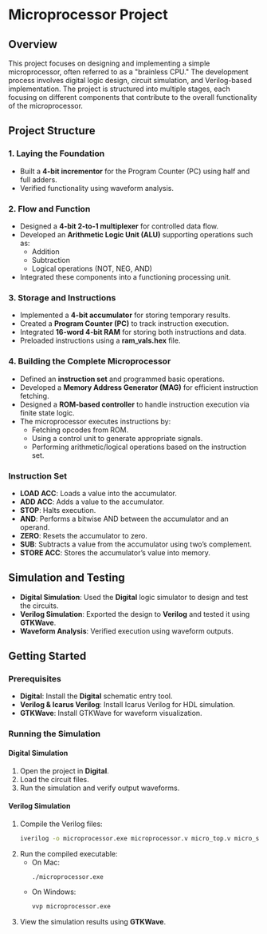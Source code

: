# Microprocessor Project

## Overview
This project focuses on designing and implementing a simple microprocessor, often referred to as a "brainless CPU." The development process involves digital logic design, circuit simulation, and Verilog-based implementation. The project is structured into multiple stages, each focusing on different components that contribute to the overall functionality of the microprocessor.

## Project Structure
### **1. Laying the Foundation**
- Built a **4-bit incrementor** for the Program Counter (PC) using half and full adders.
- Verified functionality using waveform analysis.

### **2. Flow and Function**
- Designed a **4-bit 2-to-1 multiplexer** for controlled data flow.
- Developed an **Arithmetic Logic Unit (ALU)** supporting operations such as:
  - Addition
  - Subtraction
  - Logical operations (NOT, NEG, AND)
- Integrated these components into a functioning processing unit.

### **3. Storage and Instructions**
- Implemented a **4-bit accumulator** for storing temporary results.
- Created a **Program Counter (PC)** to track instruction execution.
- Integrated **16-word 4-bit RAM** for storing both instructions and data.
- Preloaded instructions using a **ram_vals.hex** file.

### **4. Building the Complete Microprocessor**
- Defined an **instruction set** and programmed basic operations.
- Developed a **Memory Address Generator (MAG)** for efficient instruction fetching.
- Designed a **ROM-based controller** to handle instruction execution via finite state logic.
- The microprocessor executes instructions by:
  - Fetching opcodes from ROM.
  - Using a control unit to generate appropriate signals.
  - Performing arithmetic/logical operations based on the instruction set.

### **Instruction Set**
- **LOAD ACC**: Loads a value into the accumulator.
- **ADD ACC**: Adds a value to the accumulator.
- **STOP**: Halts execution.
- **AND**: Performs a bitwise AND between the accumulator and an operand.
- **ZERO**: Resets the accumulator to zero.
- **SUB**: Subtracts a value from the accumulator using two’s complement.
- **STORE ACC**: Stores the accumulator’s value into memory.

## Simulation and Testing
- **Digital Simulation**: Used the **Digital** logic simulator to design and test the circuits.
- **Verilog Simulation**: Exported the design to **Verilog** and tested it using **GTKWave**.
- **Waveform Analysis**: Verified execution using waveform outputs.

## Getting Started
### **Prerequisites**
- **Digital**: Install the **Digital** schematic entry tool.
- **Verilog & Icarus Verilog**: Install Icarus Verilog for HDL simulation.
- **GTKWave**: Install GTKWave for waveform visualization.

### **Running the Simulation**
#### **Digital Simulation**
1. Open the project in **Digital**.
2. Load the circuit files.
3. Run the simulation and verify output waveforms.

#### **Verilog Simulation**
1. Compile the Verilog files:
   ```sh
   iverilog -o microprocessor.exe microprocessor.v micro_top.v micro_stim.v
   ```
2. Run the compiled executable:
   - On Mac:
     ```sh
     ./microprocessor.exe
     ```
   - On Windows:
     ```sh
     vvp microprocessor.exe
     ```
3. View the simulation results using **GTKWave**.
